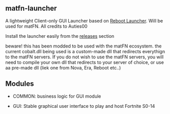 ## matfn-launcher
A lightweight Client-only GUI Launcher based on [Reboot Launcher](https://github.com/Auties00/Reboot-Launcher). Will be used for matFN. All credits to Auties00

Install the launcher easily from the [releases](https://github.com/matdoslb/matfn-Launcher/releases/) section

beware! this has been modded to be used with the matFN ecosystem. the current cobalt.dll being used is a custom-made dll that redirects everythign to the matFN servers. If you do not wish to use the matFN servers, you will need to compile your own dll that redirects to your server of choice, or use aa pre-made dll (liek one from Nova, Era, Reboot etc..)

## Modules
- COMMON: business logic for GUI module
  
- GUI: Stable graphical user interface to play and host Fortnite S0-14

